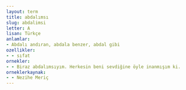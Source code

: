 ```yaml
---
layout: term
title: abdalımsı
slug: abdalimsi
letter: A
lisan: Türkçe
anlamlar:
- Abdalı andıran, abdala benzer, abdal gibi
ozellikler:
- - sıfat
ornekler:
- - Biraz abdalımsıyım. Herkesin beni sevdiğine öyle inanmışım ki.
orneklerkaynak:
- - Nezihe Meriç
---
```

